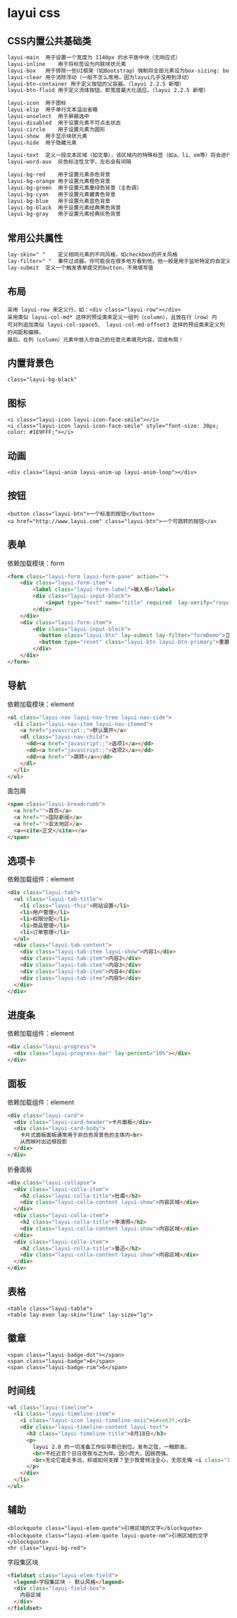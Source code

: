 # layui css

## CSS内置公共基础类

~~~html
layui-main	用于设置一个宽度为 1140px 的水平居中块（无响应式）
layui-inline	用于将标签设为内联块状元素
layui-box	用于排除一些UI框架（如Bootstrap）强制将全部元素设为box-sizing: border-box所引发的尺寸偏差
layui-clear	用于消除浮动（一般不怎么常用，因为layui几乎没用到浮动）
layui-btn-container	用于定义按钮的父容器。（layui 2.2.5 新增）
layui-btn-fluid	用于定义流体按钮。即宽度最大化适应。（layui 2.2.5 新增）

layui-icon	用于图标
layui-elip	用于单行文本溢出省略
layui-unselect	用于屏蔽选中
layui-disabled	用于设置元素不可点击状态
layui-circle	用于设置元素为圆形
layui-show	用于显示块状元素
layui-hide	用于隐藏元素

layui-text	定义一段文本区域（如文章），该区域内的特殊标签（如a、li、em等）将会进行相应处理
layui-word-aux	灰色标注性文字，左右会有间隔

layui-bg-red	用于设置元素赤色背景
layui-bg-orange	用于设置元素橙色背景
layui-bg-green	用于设置元素墨绿色背景（主色调）
layui-bg-cyan	用于设置元素藏青色背景
layui-bg-blue	用于设置元素蓝色背景
layui-bg-black	用于设置元素经典黑色背景
layui-bg-gray	用于设置元素经典灰色背景
~~~

## 常用公共属性

~~~html
lay-skin=" "	定义相同元素的不同风格，如checkbox的开关风格
lay-filter=" "	事件过滤器。你可能会在很多地方看到他，他一般是用于监听特定的自定义事件。你可以把它看作是一个ID选择器
lay-submit	定义一个触发表单提交的button，不用填写值
~~~

## 布局
	
	采用 layui-row 来定义行，如：<div class="layui-row"></div>
	采用类似 layui-col-md* 这样的预设类来定义一组列（column），且放在行（row）内
	可对列追加类似 layui-col-space5、 layui-col-md-offset3 这样的预设类来定义列的间距和偏移。
	最后，在列（column）元素中放入你自己的任意元素填充内容，完成布局！

## 内置背景色
	
	class="layui-bg-black"

## 图标
	
	<i class="layui-icon layui-icon-face-smile"></i>   
	<i class="layui-icon layui-icon-face-smile" style="font-size: 30px; color: #1E9FFF;"></i>  

## 动画

	<div class="layui-anim layui-anim-up layui-anim-loop"></div>

## 按钮

	<button class="layui-btn">一个标准的按钮</button>
	<a href="http://www.layui.com" class="layui-btn">一个可跳转的按钮</a>

## 表单

依赖加载模块：form

~~~html
<form class="layui-form layui-form-pane" action="">
	<div class="layui-form-item">
    	<label class="layui-form-label">输入框</label>
    	<div class="layui-input-block">
      		<input type="text" name="title" required  lay-verify="required" placeholder="请输入标题" autocomplete="off" class="layui-input">
    	</div>
    </div>
    <div class="layui-form-item">
	    <div class="layui-input-block">
	      <button class="layui-btn" lay-submit lay-filter="formDemo">立即提交</button>
	      <button type="reset" class="layui-btn layui-btn-primary">重置</button>
	    </div>
  	</div>
</form>
~~~

## 导航

依赖加载模块：element

~~~html
<ul class="layui-nav layui-nav-tree layui-nav-side">
  <li class="layui-nav-item layui-nav-itemed">
    <a href="javascript:;">默认展开</a>
    <dl class="layui-nav-child">
      <dd><a href="javascript:;">选项1</a></dd>
      <dd><a href="javascript:;">选项2</a></dd>
      <dd><a href="">跳转</a></dd>
    </dl>
  </li>
</ul>
~~~

面包屑

~~~html
<span class="layui-breadcrumb">
  <a href="">首页</a>
  <a href="">国际新闻</a>
  <a href="">亚太地区</a>
  <a><cite>正文</cite></a>
</span>
~~~

## 选项卡

依赖加载组件：element

~~~html
<div class="layui-tab">
  <ul class="layui-tab-title">
    <li class="layui-this">网站设置</li>
    <li>用户管理</li>
    <li>权限分配</li>
    <li>商品管理</li>
    <li>订单管理</li>
  </ul>
  <div class="layui-tab-content">
    <div class="layui-tab-item layui-show">内容1</div>
    <div class="layui-tab-item">内容2</div>
    <div class="layui-tab-item">内容3</div>
    <div class="layui-tab-item">内容4</div>
    <div class="layui-tab-item">内容5</div>
  </div>
</div>
~~~

## 进度条

依赖加载组件：element

~~~html
<div class="layui-progress">
  <div class="layui-progress-bar" lay-percent="10%"></div>
</div>
~~~

## 面板

依赖加载组件：element

~~~html
<div class="layui-card">
  <div class="layui-card-header">卡片面板</div>
  <div class="layui-card-body">
    卡片式面板面板通常用于非白色背景色的主体内<br>
    从而映衬出边框投影
  </div>
</div>
~~~

折叠面板

~~~html
<div class="layui-collapse">
  <div class="layui-colla-item">
    <h2 class="layui-colla-title">杜甫</h2>
    <div class="layui-colla-content layui-show">内容区域</div>
  </div>
  <div class="layui-colla-item">
    <h2 class="layui-colla-title">李清照</h2>
    <div class="layui-colla-content layui-show">内容区域</div>
  </div>
  <div class="layui-colla-item">
    <h2 class="layui-colla-title">鲁迅</h2>
    <div class="layui-colla-content layui-show">内容区域</div>
  </div>
</div>
~~~

## 表格

	<table class="layui-table">
	<table lay-even lay-skin="line" lay-size="lg">

## 徽章

	<span class="layui-badge-dot"></span>
	<span class="layui-badge">6</span>
	<span class="layui-badge-rim">6</span>

## 时间线

~~~html
<ul class="layui-timeline">
  <li class="layui-timeline-item">
    <i class="layui-icon layui-timeline-axis">&#xe63f;</i>
    <div class="layui-timeline-content layui-text">
      <h3 class="layui-timeline-title">8月18日</h3>
      <p>
        layui 2.0 的一切准备工作似乎都已到位。发布之弦，一触即发。
        <br>不枉近百个日日夜夜与之为伴。因小而大，因弱而强。
        <br>无论它能走多远，抑或如何支撑？至少我曾倾注全心，无怨无悔 <i class="layui-icon"></i>
      </p>
    </div>
  </li>
</ul>
~~~

## 辅助

	<blockquote class="layui-elem-quote">引用区域的文字</blockquote>
	<blockquote class="layui-elem-quote layui-quote-nm">引用区域的文字</blockquote>
	<hr class="layui-bg-red">
	
字段集区块

~~~html
<fieldset class="layui-elem-field">
  <legend>字段集区块 - 默认风格</legend>
  <div class="layui-field-box">
    内容区域
  </div>
</fieldset>
~~~